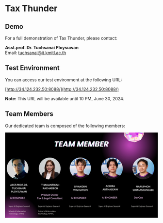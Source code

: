 

# Tax Thunder



## Demo

For a full demonstration of Tax Thunder, please contact:

**Asst.prof. Dr. Tuchsanai Ploysuwan**  
Email: tuchsanai@it.kmitl.ac.th

## Test Environment

You can access our test environment at the following URL:

[http://34.124.232.50:8088/](http://34.124.232.50:8088/)

**Note:** This URL will be available until 10 PM, June 30, 2024.

## Team Members

Our dedicated team is composed of the following members:

![Team Members](/image/team.jpg)
